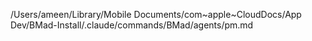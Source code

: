 /Users/ameen/Library/Mobile Documents/com~apple~CloudDocs/App Dev/BMad-Install/.claude/commands/BMad/agents/pm.md